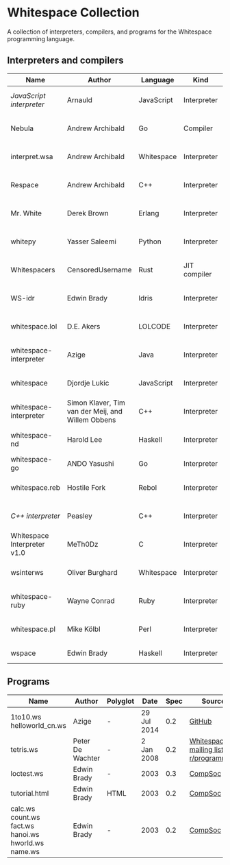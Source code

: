 # Whitespace Collection

A collection of interpreters, compilers, and programs for the Whitespace
programming language.

## Interpreters and compilers

| Name            | Author           | Language   | Kind         | Date        | Spec | Source |
| --------------- | ---------------- | ---------- | ------------ | ----------- | ---- | ------ |
| *JavaScript interpreter* | Arnauld | JavaScript | Interpreter  | 1 Feb 2020  | 0.3  | [Code Golf](https://codegolf.stackexchange.com/questions/198694/write-a-whitespace-interpreter/198770#198770) |
| Nebula          | Andrew Archibald | Go         | Compiler     | 8 Jun 2019  | 0.3  | [GitHub](https://github.com/andrewarchi/nebula) |
| interpret.wsa   | Andrew Archibald | Whitespace | Interpreter  | 5 Jun 2019  | 0.3  | [GitHub](https://github.com/andrewarchi/nebula/blob/master/programs/interpret.wsa) |
| Respace         | Andrew Archibald | C++        | Interpreter  | 15 Apr 2018 | 0.3  | [GitHub](https://github.com/andrewarchi/respace) |
| Mr. White       | Derek Brown      | Erlang     | Interpreter  | 23 Mar 2017 | 0.3  | [GitHub](https://github.com/derek121/mrwhite) |
| whitepy         | Yasser Saleemi   | Python     | Interpreter  | 4 Mar 2017  | 0.2  | [GitHub](https://github.com/yasn77/whitepy) |
| Whitespacers    | CensoredUsername | Rust       | JIT compiler | 19 Jun 2016 | 0.3  | [GitHub](https://github.com/CensoredUsername/whitespace-rs) |
| WS-idr          | Edwin Brady      | Idris      | Interpreter  | 25 Nov 2012 | 0.3  | [GitHub](https://github.com/edwinb/WS-idr) |
| whitespace.lol  | D.E. Akers       | LOLCODE    | Interpreter  | 20 Nov 2016 | 0.3  | [GitHub](https://github.com/hostilefork/whitespacers/tree/master/lolcode) |
| whitespace-interpreter | Azige     | Java       | Interpreter  | 18 Jun 2014 | 0.2  | [GitHub](https://github.com/azige/whitespace-interpreter) |
| whitespace      | Djordje Lukic    | JavaScript | Interpreter  | 27 Mar 2013 | 0.3 | [GitHub](https://github.com/rumpl/whitespace) |
| whitespace-interpreter | Simon Klaver, Tim van der Meij, and Willem Obbens | C++ | Interpreter | 6 Feb 2013 | 0.3 | [GitHub](https://github.com/timvandermeij/whitespace-interpreter) |
| whitespace-nd   | Harold Lee       | Haskell    | Interpreter  | 9 Jun 2012  | 0.3 with shuffle | [GitHub](https://github.com/haroldl/whitespace-nd) |
| whitespace-go   | ANDO Yasushi     | Go         | Interpreter  | 8 Oct 2010  | 0.3  | [GitHub](https://github.com/technohippy/go-whitespace) |
| whitespace.reb  | Hostile Fork     | Rebol      | Interpreter  | 10 Jul 2010 | 0.3  | [GitHub](https://github.com/hostilefork/whitespacers/tree/master/rebol) |
| *C++ interpreter* | Peasley        | C++        | Interpreter  | 5 Feb 2010  | 0.3  | [rohitab.com](http://www.rohitab.com/discuss/topic/35639-c-whitespace-interpreter/?p=10074137) |
| Whitespace Interpreter v1.0 | MeTh0Dz | C       | Interpreter  | 30 Jan 2010 | 0.3  | [rohitab.com](http://www.rohitab.com/discuss/topic/35639-c-whitespace-interpreter/) |
| wsinterws       | Oliver Burghard  | Whitespace | Interpreter  | 24 Apr 2003 | 0.2  | [burghard.info](https://web.archive.org/web/20030608024503/http://www.burghard.info/code/whitespace/wsinterws/index.html) |
| whitespace-ruby | Wayne Conrad     | Ruby       | Interpreter  | 2 Apr 2003  | 0.2  | [yagni.com](https://web.archive.org/web/20120417161917/http://yagni.com/whitespace/index.html) |
| whitespace.pl   | Mike Kölbl       | Perl       | Interpreter  | 1 Apr 2003  | 0.2  | [CompSoc][compsoc] |
| wspace          | Edwin Brady      | Haskell    | Interpreter  | 2002        | 0.2, 0.3 | [CompSoc][compsoc] |

## Programs

| Name            | Author           | Polyglot | Date        | Spec | Source |
| --------------- | ---------------- | -------- | ----------- | ---- | ------ |
| 1to10.ws<br>helloworld_cn.ws | Azige | -      | 29 Jul 2014 | 0.2  | [GitHub](https://github.com/azige/whitespace-interpreter/tree/master/src/main/pack/example) |
| tetris.ws       | Peter De Wachter | -        | 2 Jan 2008  | 0.2  | [Whitespace mailing list][tetris-mail], [r/programming][tetris-reddit] |
| loctest.ws      | Edwin Brady      | -        | 2003        | 0.3  | [CompSoc][compsoc] |
| tutorial.html   | Edwin Brady      | HTML     | 2003        | 0.2  | [CompSoc][compsoc] |
| calc.ws<br>count.ws<br>fact.ws<br>hanoi.ws<br>hworld.ws<br>name.ws | Edwin Brady | - | 2003 | 0.2 | [CompSoc][compsoc] |

[compsoc]: https://web.archive.org/web/20150717140342/http://compsoc.dur.ac.uk:80/whitespace/download.php
[tetris-mail]: https://web.archive.org/web/20141011193149/http://compsoc.dur.ac.uk/archives/whitespace/2008-January/000067.html
[tetris-reddit]: https://www.reddit.com/r/programming/comments/9nw1e/most_unreadable_programming_language_ever/c0dkzzw/
